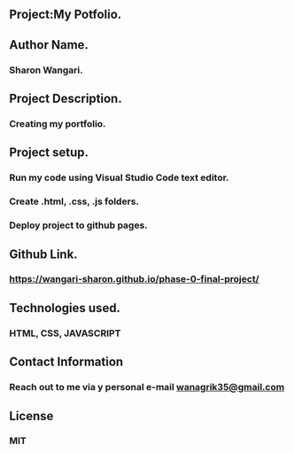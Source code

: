 ## Project:My Potfolio.

## Author Name.

### Sharon Wangari.

## Project Description.

### Creating my portfolio.

## Project setup.

### Run my code using Visual Studio Code text editor.

### Create .html, .css, .js folders.

### Deploy project to github pages.

## Github Link.

### https://wangari-sharon.github.io/phase-0-final-project/

## Technologies used.

### HTML, CSS, JAVASCRIPT

## Contact  Information

### Reach out to me via y personal e-mail wanagrik35@gmail.com

## License

### MIT